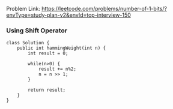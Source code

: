 Problem Link: https://leetcode.com/problems/number-of-1-bits/?envType=study-plan-v2&envId=top-interview-150

### Using Shift Operator

```
class Solution {
    public int hammingWeight(int n) {
        int result = 0;

        while(n>0) {
            result += n%2;
            n = n >> 1;
        }

        return result;
    }
}
```
